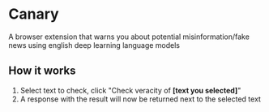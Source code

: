 # Canary

A browser extension that warns you about potential misinformation/fake news using english deep learning language models

## How it works

1. Select text to check, click "Check veracity of **[text you selected]**"
2. A response with the result will now be returned next to the selected text
